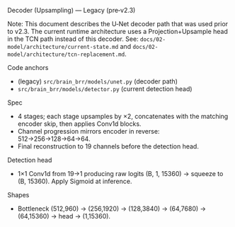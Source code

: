 Decoder (Upsampling) — Legacy (pre‑v2.3)

Note: This document describes the U‑Net decoder path that was used prior to v2.3. The current
runtime architecture uses a Projection+Upsample head in the TCN path instead of this decoder.
See: `docs/02-model/architecture/current-state.md` and `docs/02-model/architecture/tcn-replacement.md`.

Code anchors
- (legacy) `src/brain_brr/models/unet.py` (decoder path)
- `src/brain_brr/models/detector.py` (current detection head)

Spec
- 4 stages; each stage upsamples by ×2, concatenates with the matching encoder skip, then applies Conv1d blocks.
- Channel progression mirrors encoder in reverse: 512→256→128→64→64.
- Final reconstruction to 19 channels before the detection head.

Detection head
- 1×1 Conv1d from 19→1 producing raw logits (B, 1, 15360) → squeeze to (B, 15360). Apply Sigmoid at inference.

Shapes
- Bottleneck (512,960) → (256,1920) → (128,3840) → (64,7680) → (64,15360) → head → (1,15360).

